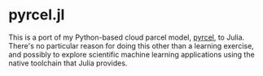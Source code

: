 # pyrcel.jl

This is a port of my Python-based cloud parcel model,
[pyrcel](https://github.com/darothen/pyrcel), to Julia. There's no particular
reason for doing this other than a learning exercise, and possibly to explore
scientific machine learning applications using the native toolchain that
Julia provides.
